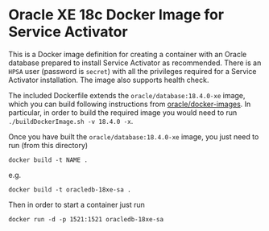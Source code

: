 Oracle XE 18c Docker Image for Service Activator
================================================

This is a Docker image definition for creating a container with an Oracle database prepared to install Service Activator as recommended. There is an `HPSA` user (password is `secret`) with all the privileges required for a Service Activator installation. The image also supports health check.

The included Dockerfile extends the `oracle/database:18.4.0-xe` image, which you can build following instructions from [oracle/docker-images](https://github.com/oracle/docker-images/blob/master/OracleDatabase/SingleInstance/README.md). In particular, in order to build the required image you would need to run `./buildDockerImage.sh -v 18.4.0 -x`.

Once you have built the `oracle/database:18.4.0-xe` image, you just need to run (from this directory)

    docker build -t NAME .

e.g.

    docker build -t oracledb-18xe-sa .

Then in order to start a container just run

    docker run -d -p 1521:1521 oracledb-18xe-sa
